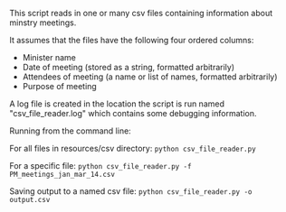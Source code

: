 
This script reads in one or many csv files containing information about minstry meetings.

It assumes that the files have the following four ordered columns:
   - Minister name
   - Date of meeting (stored as a string, formatted arbitrarily)
   - Attendees of meeting (a name or list of names, formatted arbitrarily)
   - Purpose of meeting

A log file is created in the location the script is run named "csv_file_reader.log"
which contains some debugging information.


Running from the command line:

For all files in resources/csv directory:
`python csv_file_reader.py`

For a specific file:
`python csv_file_reader.py -f PM_meetings_jan_mar_14.csv`

Saving output to a named csv file:
`python csv_file_reader.py -o output.csv`
